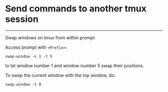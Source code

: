 # Send commands to another tmux session

---

Swap windows on tmux from within prompt

Access prompt with `<Prefix>:`

```
swap-window -s 1 -t 5
```

to let window number 1 and window number 5 swap their positions.

To swap the current window with the top window, do:

```
swap-window -t 0
```
